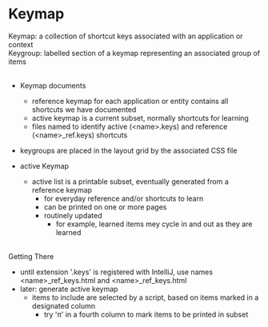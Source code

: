 # Keymap

Keymap: a collection of shortcut keys associated with an application or context <br>
Keygroup: labelled section of a keymap representing an associated group of items <br><br>

- Keymap documents
  - reference keymap for each application or entity contains all shortcuts we have documented
  - active keymap is a current subset, normally shortcuts for learning
  - files named to identify active (&lt;name&gt;.keys) and reference (&lt;name&gt;_ref.keys) shortcuts

- keygroups are placed in the layout grid by the associated CSS file

- active Keymap
  - active list is a printable subset, eventually generated from a reference keymap
    - for everyday reference and/or shortcuts to learn
    - can be printed on one or more pages
    - routinely updated
      - for example, learned items mey cycle in and out as they are learned<br/><br/>

Getting There
- until extension '.keys' is registered with IntelliJ, use names &lt;name&gt;_ref_keys.html and &lt;name&gt;_ref_keys.html
- later: generate active keymap
  - items to include are selected by a script, based on items marked in a designated column
    - try 'π' in a fourth column to mark items to be printed in subset
